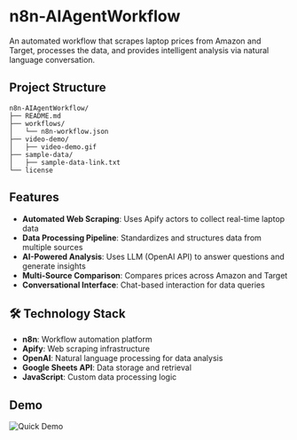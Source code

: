 # n8n-AIAgentWorkflow
An automated workflow that scrapes laptop prices from Amazon and Target, processes the data, and provides intelligent analysis via natural language conversation.

## Project Structure

```
n8n-AIAgentWorkflow/
├── README.md
├── workflows/
│   └── n8n-workflow.json
├── video-demo/
│   ├── video-demo.gif
├── sample-data/
│   ├── sample-data-link.txt
└── license

```
## Features

- **Automated Web Scraping**: Uses Apify actors to collect real-time laptop data
- **Data Processing Pipeline**: Standardizes and structures data from multiple sources
- **AI-Powered Analysis**: Uses LLM (OpenAI API) to answer questions and generate insights
- **Multi-Source Comparison**: Compares prices across Amazon and Target
- **Conversational Interface**: Chat-based interaction for data queries

## 🛠️ Technology Stack

- **n8n**: Workflow automation platform
- **Apify**: Web scraping infrastructure
- **OpenAI**: Natural language processing for data analysis
- **Google Sheets API**: Data storage and retrieval
- **JavaScript**: Custom data processing logic

## Demo
![Quick Demo](video-demo/video-demo.gif)
